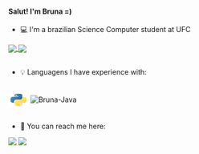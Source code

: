 #### Salut! I'm Bruna =)

- 💻 I'm a brazilian Science Computer student at UFC

<!-- card de status e de linguagens -->
<a href="https://github.com/anuraghazra/github-readme-stats">
  <img height=150 align="center" src="https://github-readme-stats.vercel.app/api?username=bruna-g&hide=stars&show_icons=true&theme=radical&rank_icon=github" />
</a>
<a href="https://github.com/anuraghazra/convoychat">
  <img height=150 align="center" src="https://github-readme-stats.vercel.app/api/top-langs/?username=bruna-g&layout=normal&theme=radical" />
</a>

##
<!-- logo das linguagens -->
- 💡 Languagens I have experience with:
<div style="display: inline_block"><br>
  <img align="center" alt="Bruna-Python" height="30" width="40" src="https://raw.githubusercontent.com/devicons/devicon/master/icons/python/python-original.svg">
  <img align="center" alt="Bruna-Java" height="30" width="40" src="https://cdn.jsdelivr.net/gh/devicons/devicon/icons/java/java-original.svg">
</div>

##
<!-- logo das redes sociais -->
- 📌 You can reach me here:
<div>
  <a href = "mailto:bruna_gcarneiro@hotmail.com"><img src="https://img.shields.io/badge/-Gmail-%23333?style=for-the-badge&logo=gmail&logoColor=white" target="_blank"></a>
  <a href="https://www.linkedin.com/in/bruna-gomes-ciencia-da-comp" target="_blank"><img src="https://img.shields.io/badge/-LinkedIn-%230077B5?style=for-the-badge&logo=linkedin&logoColor=white" target="_blank"></a> 
</div>

<!--![snake gif](https://github.com/bruna-g/bruna-g/blob/output/github-contribution-grid-snake.svg)-->
